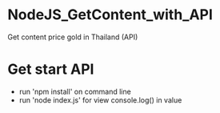 # NodeJS_GetContent_with_API
Get content price gold in Thailand (API)

# Get start API
- run 'npm install' on command line
- run 'node index.js' for view console.log() in value 
